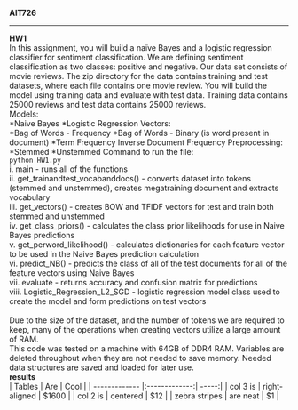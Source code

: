 **AIT726**
******************************
**HW1** <br>
In this assignment, you will build a naïve Bayes and a logistic regression classifier for sentiment
classification. We are defining sentiment classification as two classes: positive and negative.
Our data set consists of movie reviews. The zip directory for the data contains training and test
datasets, where each file contains one movie review. You will build the model using training
data and evaluate with test data. Training data contains 25000 reviews and test data contains
25000 reviews. <br>
Models:<br>
    *Naive Bayes
    *Logistic Regression
Vectors: <br>
    *Bag of Words - Frequency
    *Bag of Words - Binary (is word present in document)
    *Term Frequency Inverse Document Frequency
Preprocessing:<br>
    *Stemmed
    *Unstemmed
Command to run the file: <br>
`python HW1.py `<br>
i. main - runs all of the functions <br>
    ii. get_trainandtest_vocabanddocs() - converts dataset into tokens (stemmed and unstemmed), creates megatraining document and extracts vocabulary<br>
    iii. get_vectors() - creates BOW and TFIDF vectors for test and train both stemmed and unstemmed<br>
    iv. get_class_priors() - calculates the class prior likelihoods for use in Naive Bayes predictions<br>
    v. get_perword_likelihood() - calculates dictionaries for each feature vector to be used in the Naive Bayes prediction calculation<br>
    vi. predict_NB() - predicts the class of all of the test documents for all of the feature vectors using Naive Bayes<br>
    vii. evaluate - returns accuracy and confusion matrix for predictions <br>
    viii. Logistic_Regression_L2_SGD - logistic regression model class used to create the model and form predictions on test vectors<br>
<br>
Due to the size of the dataset, and the number of tokens we are required to keep, many of the operations when creating vectors utilize a large amount of RAM. <br>
This code was tested on a machine with 64GB of DDR4 RAM. Variables are deleted throughout when they are not needed to save memory. Needed data structures are saved and loaded for later use. <br>
**results**<br>
| Tables        | Are           | Cool  |
| ------------- |:-------------:| -----:|
| col 3 is      | right-aligned | $1600 |
| col 2 is      | centered      |   $12 |
| zebra stripes | are neat      |    $1 |
